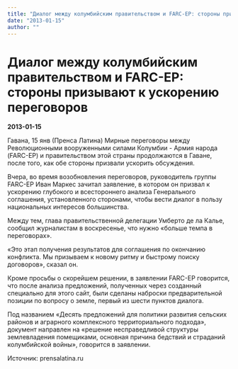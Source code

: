 ```yaml
---
title: "Диалог между колумбийским правительством и FARC-EP: стороны призывают к ускорению переговоров"
date: "2013-01-15"
author: ""
---
```


# Диалог между колумбийским правительством и FARC-EP: стороны призывают к ускорению переговоров

**2013-01-15** 

Гавана, 15 янв (Пренса Латина) Мирные переговоры между Революционными вооруженными силами Колумбии - Армия народа (FARC-EP) и правительством этой страны продолжаются в Гаване, после того, как обе стороны призвали ускорить обсуждения.

Вчера, во время возобновления переговоров, руководитель группы FARC-EP Иван Маркес зачитал заявление, в котором он призвал к ускорению глубокого и всестороннего анализа Генерального соглашения, установленного сторонами, чтобы вести диалог в пользу национальных интересов большинства.

Между тем, глава правительственной делегации Умберто де ла Калье, сообщил журналистам в воскресенье, что нужно «больше темпа в переговорах».

 «Это этап получения результатов для соглашения по окончанию конфликта. Мы призываем к новому ритму и быстрому поиску договоров», сказал он.

Кроме просьбы о скорейшем решении, в заявлении FARC-EP говорится, что после анализа предложений, полученных через созданный специально для этого сайт, были сделаны наброски предварительной позиции по вопросу о земле, первый из шести пунктов диалога.

Под названием «Десять предложений для политики развития сельских районов и аграрного комплексного территориального подхода», документ направлен на «решение несправедливой структуры землевладения помещиками, основная причина бедствий и страданий колумбийской войны», говорится в заявлении.

Источник: prensalatina.ru